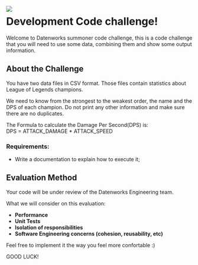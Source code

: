 <p><img align="left" src="https://datenworks.com/img/logo.png" /></p>


# Development Code challenge!

Welcome to Datenworks summoner code challenge, this is a code challenge that you
will need to use some data, combining them and show some output information.

## About the Challenge

You have two data files in CSV format. Those files contain statistics about
League of Legends champions.

We need to know from the strongest to the weakest order, the name and the DPS of each champion.
Do not print any other information and make sure there are no duplicates.

The Formula to calculate the Damage Per Second(DPS) is:  
  DPS = ATTACK_DAMAGE * ATTACK_SPEED

### Requirements:

* Write a documentation to explain how to execute it;

## Evaluation Method

Your code will be under review of the Datenworks Engineering team.

What we will consider on this evaluation:
- **Performance**
- **Unit Tests**
- **Isolation of responsibilities**
- **Software Engineering concerns (cohesion, reusability, etc)**

Feel free to implement it the way you feel more confortable :)

GOOD LUCK!
